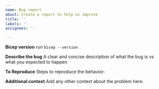 ```yaml
---
name: Bug report
about: Create a report to help us improve
title: ''
labels: ''
assignees: ''

---
```


**Bicep version**
run `bicep --version`

**Describe the bug**
A clear and concise description of what the bug is vs what you expected to happen

**To Reproduce**
Steps to reproduce the behavior:

**Additional context**
Add any other context about the problem here.
